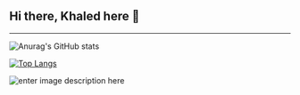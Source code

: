 ## Hi there, Khaled here 👋

---
![Anurag's GitHub stats](https://github-readme-stats.vercel.app/api?username=nero2077&show_icons=true&theme=tokyonight)

[![Top Langs](https://github-readme-stats.vercel.app/api/top-langs/?username=nero2077&layout=compact&theme=tokyonight)](https://github.com/anuraghazra/github-readme-stats)

![enter image description here](https://www.codewars.com/users/Nero2077/badges/large)

